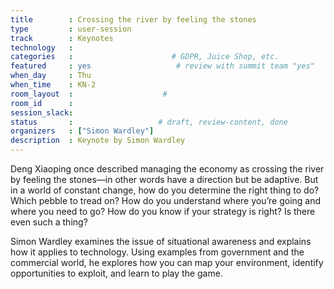 ```yaml
---
title        : Crossing the river by feeling the stones
type         : user-session
track        : Keynotes
technology   :
categories   :                      # GDPR, Juice Shop, etc.
featured     : yes                   # review with summit team "yes"
when_day     : Thu
when_time    : KN-2
room_layout  :                    #
room_id      :
session_slack:
status       :                   # draft, review-content, done
organizers   : ["Simon Wardley"]
description  : Keynote by Simon Wardley
---
```


Deng Xiaoping once described managing the economy as crossing the river by feeling the stones—in other words have a direction but be adaptive. But in a world of constant change, how do you determine the right thing to do? Which pebble to tread on? How do you understand where you’re going and where you need to go? How do you know if your strategy is right? Is there even such a thing?

Simon Wardley examines the issue of situational awareness and explains how it applies to technology. Using examples from government and the commercial world, he explores how you can map your environment, identify opportunities to exploit, and learn to play the game.

<!--(add intro)

## WHY

(...)

## What

(...)

## Outcomes

(...)

## References

(...)


## Previous-->
